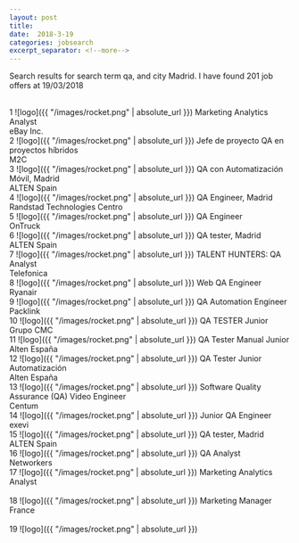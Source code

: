 ```yaml
---
layout: post
title:  
date:  2018-3-19 
categories: jobsearch 
excerpt_separator: <!--more-->
---
```

 Search results for search term qa, and city Madrid. I have found  201 job offers at 19/03/2018
<!--more-->
<br>
1
![logo]({{ "/images/rocket.png" | absolute_url }})
Marketing Analytics Analyst
<br>
eBay Inc.
<br>
2
![logo]({{ "/images/rocket.png" | absolute_url }})
Jefe de proyecto QA en proyectos híbridos
<br>
M2C
<br>
3
![logo]({{ "/images/rocket.png" | absolute_url }})
QA con Automatización Móvil, Madrid
<br>
ALTEN Spain
<br>
4
![logo]({{ "/images/rocket.png" | absolute_url }})
QA Engineer, Madrid
<br>
Randstad Technologies Centro
<br>
5
![logo]({{ "/images/rocket.png" | absolute_url }})
QA Engineer
<br>
OnTruck
<br>
6
![logo]({{ "/images/rocket.png" | absolute_url }})
QA tester, Madrid
<br>
ALTEN Spain
<br>
7
![logo]({{ "/images/rocket.png" | absolute_url }})
TALENT HUNTERS: QA Analyst
<br>
Telefonica
<br>
8
![logo]({{ "/images/rocket.png" | absolute_url }})
Web QA Engineer
<br>
Ryanair
<br>
9
![logo]({{ "/images/rocket.png" | absolute_url }})
QA Automation Engineer
<br>
Packlink
<br>
10
![logo]({{ "/images/rocket.png" | absolute_url }})
QA TESTER Junior
<br>
Grupo CMC
<br>
11
![logo]({{ "/images/rocket.png" | absolute_url }})
QA Tester Manual Junior
<br>
Alten España
<br>
12
![logo]({{ "/images/rocket.png" | absolute_url }})
QA Tester Junior Automatización
<br>
Alten España
<br>
13
![logo]({{ "/images/rocket.png" | absolute_url }})
Software Quality Assurance (QA) Video Engineer
<br>
Centum
<br>
14
![logo]({{ "/images/rocket.png" | absolute_url }})
Junior QA Engineer
<br>
exevi
<br>
15
![logo]({{ "/images/rocket.png" | absolute_url }})
QA tester, Madrid
<br>
ALTEN Spain
<br>
16
![logo]({{ "/images/rocket.png" | absolute_url }})
QA Analyst
<br>
Networkers
<br>
17
![logo]({{ "/images/rocket.png" | absolute_url }})
Marketing Analytics Analyst
<br>

<br>
18
![logo]({{ "/images/rocket.png" | absolute_url }})
Marketing Manager France
<br>

<br>
19
![logo]({{ "/images/rocket.png" | absolute_url }})

<br>

